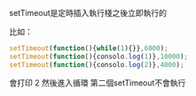 setTimeout是定時插入執行棧之後立即執行的

比如：

``` javascript
setTimeout(function(){while(1){}},6000);
setTimeout(function(){consolo.log(1)},10000);
setTimeout(function(){consolo.log(2)},4000);
```
會打印 2 然後進入循環 第二個setTimeout不會執行
